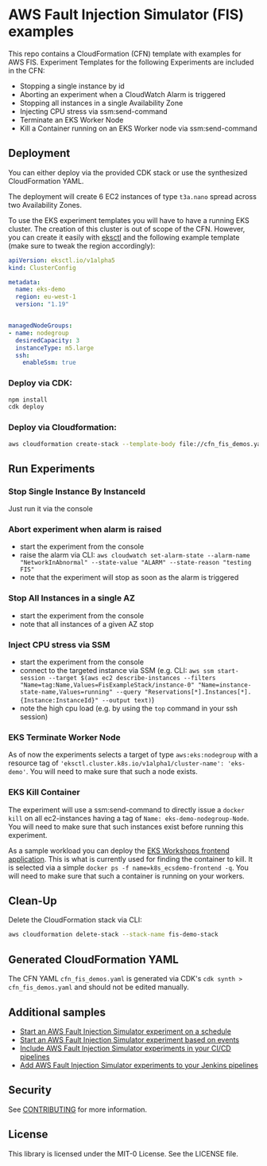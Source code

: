 # AWS Fault Injection Simulator (FIS) examples

This repo contains a CloudFormation (CFN) template with examples for AWS FIS. Experiment Templates for the following Experiments are included in the CFN:
- Stopping a single instance by id
- Aborting an experiment when a CloudWatch Alarm is triggered
- Stopping all instances in a single Availability Zone
- Injecting CPU stress via ssm:send-command
- Terminate an EKS Worker Node
- Kill a Container running on an EKS Worker node via ssm:send-command


## Deployment

You can either deploy via the provided CDK stack or use the synthesized CloudFormation YAML.

The deployment will create 6 EC2 instances of type `t3a.nano` spread across two Availability Zones.

To use the EKS experiment templates you will have to have a running EKS cluster. The creation of this cluster is out of scope of the CFN. However, you can create it easily with [eksctl](https://eksctl.io/) and the following example template (make sure to tweak the region accordingly):

```yaml
apiVersion: eksctl.io/v1alpha5
kind: ClusterConfig

metadata:
  name: eks-demo
  region: eu-west-1
  version: "1.19"


managedNodeGroups:
- name: nodegroup
  desiredCapacity: 3
  instanceType: m5.large
  ssh:
    enableSsm: true
```

### Deploy via CDK:
```bash
npm install
cdk deploy
```

### Deploy via Cloudformation:

```bash
aws cloudformation create-stack --template-body file://cfn_fis_demos.yaml --stack-name fis-demo-stack --capabilities CAPABILITY_NAMED_IAM
```

## Run Experiments

### Stop Single Instance By InstanceId
Just run it via the console

### Abort experiment when alarm is raised
- start the experiment from the console
- raise the alarm via CLI: `aws cloudwatch set-alarm-state --alarm-name "NetworkInAbnormal" --state-value "ALARM" --state-reason "testing FIS"`
- note that the experiment will stop as soon as the alarm is triggered

### Stop All Instances in a single AZ
- start the experiment from the console
- note that all instances of a given AZ stop

### Inject CPU stress via SSM
- start the experiment from the console
- connect to the targeted instance via SSM (e.g. CLI: `aws ssm start-session --target $(aws ec2 describe-instances --filters "Name=tag:Name,Values=FisExampleStack/instance-0" "Name=instance-state-name,Values=running" --query "Reservations[*].Instances[*].{Instance:InstanceId}" --output text)`)
- note the high cpu load (e.g. by using the `top` command in your ssh session)

### EKS Terminate Worker Node

As of now the experiments selects a target of type `aws:eks:nodegroup` with a resource tag of `'eksctl.cluster.k8s.io/v1alpha1/cluster-name': 'eks-demo'`. You will need to make sure that such a node exists.

### EKS Kill Container

The experiment will use a ssm:send-command to directly issue a `docker kill` on all ec2-instances having a tag of `Name: eks-demo-nodegroup-Node`. You will need to make sure that such instances exist before running this experiment.

As a sample workload you can deploy the [EKS Workshops frontend application](https://www.eksworkshop.com/beginner/050_deploy/deployfrontend/). This is what is currently used for finding the container to kill. It is selected via a simple `docker ps -f name=k8s_ecsdemo-frontend -q`. You will need to make sure that such a container is running on your workers.


## Clean-Up
Delete the CloudFormation stack via CLI:
```bash
aws cloudformation delete-stack --stack-name fis-demo-stack
```

## Generated CloudFormation YAML

The CFN YAML `cfn_fis_demos.yaml` is generated via CDK's `cdk synth > cfn_fis_demos.yaml` and should not be edited manually.

## Additional samples

* [Start an AWS Fault Injection Simulator experiment on a schedule](./schedule-experiment/README.md)
* [Start an AWS Fault Injection Simulator experiment based on events](./event-trigger-experiment/README.md)
* [Include AWS Fault Injection Simulator experiments in your CI/CD pipelines](./pipeline-experiment/README.md)
* [Add AWS Fault Injection Simulator experiments to your Jenkins pipelines](./jenkins-pipeline-integration/README.md)

## Security

See [CONTRIBUTING](CONTRIBUTING.md#security-issue-notifications) for more information.

## License

This library is licensed under the MIT-0 License. See the LICENSE file.
